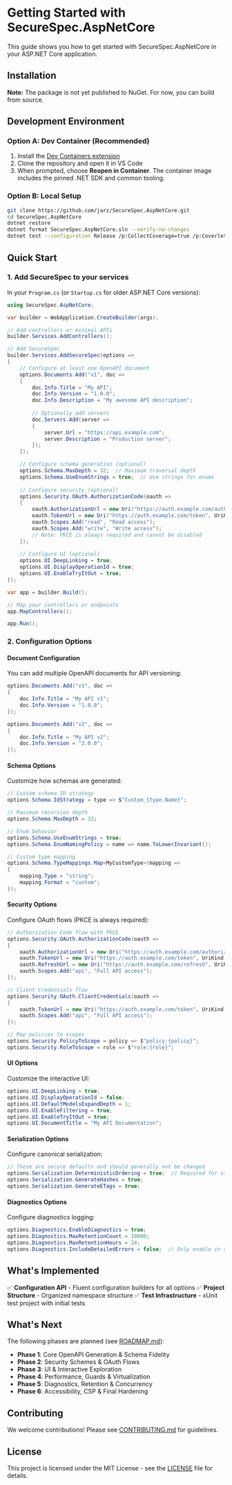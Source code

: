 # Getting Started with SecureSpec.AspNetCore

This guide shows you how to get started with SecureSpec.AspNetCore in your ASP.NET Core application.

## Installation

**Note:** The package is not yet published to NuGet. For now, you can build from source.

## Development Environment

### Option A: Dev Container (Recommended)

1. Install the [Dev Containers extension](https://marketplace.visualstudio.com/items?itemName=ms-vscode-remote.remote-containers)
2. Clone the repository and open it in VS Code
3. When prompted, choose **Reopen in Container**. The container image includes the pinned .NET SDK and common tooling.

### Option B: Local Setup

```bash
git clone https://github.com/jarz/SecureSpec.AspNetCore.git
cd SecureSpec.AspNetCore
dotnet restore
dotnet format SecureSpec.AspNetCore.sln --verify-no-changes
dotnet test --configuration Release /p:CollectCoverage=true /p:CoverletOutputFormat=cobertura /p:Threshold=70 /p:ThresholdType=line
```

## Quick Start

### 1. Add SecureSpec to your services

In your `Program.cs` (or `Startup.cs` for older ASP.NET Core versions):

```csharp
using SecureSpec.AspNetCore;

var builder = WebApplication.CreateBuilder(args);

// Add controllers or minimal APIs
builder.Services.AddControllers();

// Add SecureSpec
builder.Services.AddSecureSpec(options =>
{
    // Configure at least one OpenAPI document
    options.Documents.Add("v1", doc =>
    {
        doc.Info.Title = "My API";
        doc.Info.Version = "1.0.0";
        doc.Info.Description = "My awesome API description";
        
        // Optionally add servers
        doc.Servers.Add(server =>
        {
            server.Url = "https://api.example.com";
            server.Description = "Production server";
        });
    });

    // Configure schema generation (optional)
    options.Schema.MaxDepth = 32;  // Maximum traversal depth
    options.Schema.UseEnumStrings = true;  // Use strings for enums
    
    // Configure security (optional)
    options.Security.OAuth.AuthorizationCode(oauth =>
    {
        oauth.AuthorizationUrl = new Uri("https://auth.example.com/authorize", UriKind.Absolute);
        oauth.TokenUrl = new Uri("https://auth.example.com/token", UriKind.Absolute);
        oauth.Scopes.Add("read", "Read access");
        oauth.Scopes.Add("write", "Write access");
        // Note: PKCE is always required and cannot be disabled
    });
    
    // Configure UI (optional)
    options.UI.DeepLinking = true;
    options.UI.DisplayOperationId = true;
    options.UI.EnableTryItOut = true;
});

var app = builder.Build();

// Map your controllers or endpoints
app.MapControllers();

app.Run();
```

### 2. Configuration Options

#### Document Configuration

You can add multiple OpenAPI documents for API versioning:

```csharp
options.Documents.Add("v1", doc =>
{
    doc.Info.Title = "My API v1";
    doc.Info.Version = "1.0.0";
});

options.Documents.Add("v2", doc =>
{
    doc.Info.Title = "My API v2";
    doc.Info.Version = "2.0.0";
});
```

#### Schema Options

Customize how schemas are generated:

```csharp
// Custom schema ID strategy
options.Schema.IdStrategy = type => $"Custom_{type.Name}";

// Maximum recursion depth
options.Schema.MaxDepth = 32;

// Enum behavior
options.Schema.UseEnumStrings = true;
options.Schema.EnumNamingPolicy = name => name.ToLowerInvariant();

// Custom type mapping
options.Schema.TypeMappings.Map<MyCustomType>(mapping =>
{
    mapping.Type = "string";
    mapping.Format = "custom";
});
```

#### Security Options

Configure OAuth flows (PKCE is always required):

```csharp
// Authorization Code flow with PKCE
options.Security.OAuth.AuthorizationCode(oauth =>
{
    oauth.AuthorizationUrl = new Uri("https://auth.example.com/authorize", UriKind.Absolute);
    oauth.TokenUrl = new Uri("https://auth.example.com/token", UriKind.Absolute);
    oauth.RefreshUrl = new Uri("https://auth.example.com/refresh", UriKind.Absolute);
    oauth.Scopes.Add("api", "Full API access");
});

// Client Credentials flow
options.Security.OAuth.ClientCredentials(oauth =>
{
    oauth.TokenUrl = new Uri("https://auth.example.com/token", UriKind.Absolute);
    oauth.Scopes.Add("api", "Full API access");
});

// Map policies to scopes
options.Security.PolicyToScope = policy => $"policy:{policy}";
options.Security.RoleToScope = role => $"role:{role}";
```

#### UI Options

Customize the interactive UI:

```csharp
options.UI.DeepLinking = true;
options.UI.DisplayOperationId = false;
options.UI.DefaultModelsExpandDepth = 1;
options.UI.EnableFiltering = true;
options.UI.EnableTryItOut = true;
options.UI.DocumentTitle = "My API Documentation";
```

#### Serialization Options

Configure canonical serialization:

```csharp
// These are secure defaults and should generally not be changed
options.Serialization.DeterministicOrdering = true;  // Required for stable hashes
options.Serialization.GenerateHashes = true;
options.Serialization.GenerateETags = true;
```

#### Diagnostics Options

Configure diagnostics logging:

```csharp
options.Diagnostics.EnableDiagnostics = true;
options.Diagnostics.MaxRetentionCount = 10000;
options.Diagnostics.MaxRetentionHours = 24;
options.Diagnostics.IncludeDetailedErrors = false;  // Only enable in development
```

## What's Implemented

✅ **Configuration API** - Fluent configuration builders for all options
✅ **Project Structure** - Organized namespace structure
✅ **Test Infrastructure** - xUnit test project with initial tests

## What's Next

The following phases are planned (see [ROADMAP.md](docs/ROADMAP.md)):

- **Phase 1**: Core OpenAPI Generation & Schema Fidelity
- **Phase 2**: Security Schemes & OAuth Flows  
- **Phase 3**: UI & Interactive Exploration
- **Phase 4**: Performance, Guards & Virtualization
- **Phase 5**: Diagnostics, Retention & Concurrency
- **Phase 6**: Accessibility, CSP & Final Hardening

## Contributing

We welcome contributions! Please see [CONTRIBUTING.md](CONTRIBUTING.md) for guidelines.

## License

This project is licensed under the MIT License - see the [LICENSE](LICENSE) file for details.

